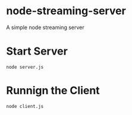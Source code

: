 # node-streaming-server

A simple node streaming server

# Start Server

`node server.js`

# Runnign the Client

`node client.js`
